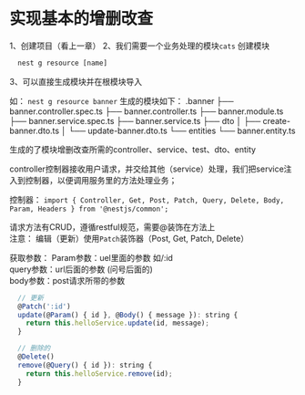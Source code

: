 # 实现基本的增删改查
1、创建项目（看上一章）
2、我们需要一个业务处理的模块`cats`
创建模块 
``` js
  nest g resource [name]
```
3、可以直接生成模块并在根模块导入

如：
`nest g resource banner`
生成的模块如下：
.banner
├── banner.controller.spec.ts
├── banner.controller.ts
├── banner.module.ts
├── banner.service.spec.ts
├── banner.service.ts
├── dto
│   ├── create-banner.dto.ts
│   └── update-banner.dto.ts
└── entities
    └── banner.entity.ts

生成的了模块增删改查所需的controller、service、test、dto、entity

  
controller控制器接收用户请求，并交给其他（service）处理，我们把service注入到控制器，以便调用服务里的方法处理业务；  

控制器：
`import { Controller, Get, Post, Patch, Query, Delete, Body, Param, Headers } from '@nestjs/common';`

请求方法有CRUD，遵循restful规范，需要@装饰在方法上  
注意： 编辑（更新）使用`Patch`装饰器（Post, Get, Patch, Delete）

获取参数：
Param参数：uel里面的参数  如/:id    
query参数：url后面的参数 (问号后面的)   
body参数：post请求所带的参数
``` js
  // 更新
  @Patch(':id')
  update(@Param() { id }, @Body() { message }): string {
    return this.helloService.update(id, message);
  }

  // 删除的
  @Delete()
  remove(@Query() { id }): string {
    return this.helloService.remove(id);
  }
```